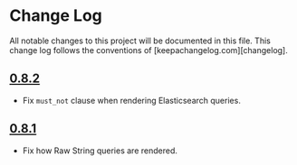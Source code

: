 # Change Log

All notable changes to this project will be documented in this file. This change
log follows the conventions of [keepachangelog.com][changelog].


## [0.8.2][0.8.2]

- Fix `must_not` clause when rendering Elasticsearch queries.

## [0.8.1][0.8.1]

- Fix how Raw String queries are rendered.

<!-- Links -->

[0.8.1]: https://github.com/nytimes/querqy-clj/compare/0.8.0..0.8.1
[0.8.2]: https://github.com/nytimes/querqy-clj/compare/0.8.1..0.8.2
